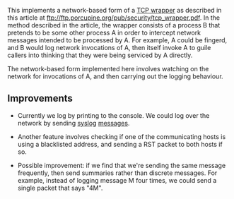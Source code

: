 This implements a network-based form of a [TCP
wrapper](https://en.wikipedia.org/wiki/TCP_Wrapper) as described in this
article at ftp://ftp.porcupine.org/pub/security/tcp_wrapper.pdf.
In the method described in the article, the wrapper consists of a process B that
pretends to be some other process A in order to intercept network messages
intended to be processed by A. For example, A could be fingerd, and B would log
network invocations of A, then itself invoke A to guile callers into thinking
that they were being serviced by A directly.

The network-based form implemented here involves watching on the network for
invocations of A, and then carrying out the logging behaviour.


## Improvements
* Currently we log by printing to the console. We could log over the network by sending [syslog](ftp://ftp.isi.edu/in-notes/rfc3164.txt) [messages](http://www.rfc-base.org/txt/rfc-5426.txt).

* Another feature involves checking if one of the communicating hosts is using a blacklisted address, and sending a RST packet to both hosts if so.

* Possible improvement: if we find that we're sending the same message frequently, then send summaries rather than discrete messages. For example, instead of logging message M four times, we could send a single packet that says "4M".
